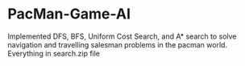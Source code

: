 # PacMan-Game-AI
Implemented DFS, BFS, Uniform Cost Search, and A* search to solve navigation and travelling salesman problems in the pacman world.
Everything in search.zip file

